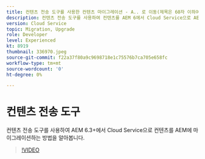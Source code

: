 ```yaml
---
title: 컨텐츠 전송 도구를 사용한 컨텐츠 마이그레이션 - A.. 로 이동(제목은 60자 이하여야 함)
description: 컨텐츠 전송 도구를 사용하여 컨텐츠를 AEM 6에서 Cloud Service으로 AEM에 마이그레이션하는 방법을 알아봅니다.
version: Cloud Service
topic: Migration, Upgrade
role: Developer
level: Experienced
kt: 8919
thumbnail: 336970.jpeg
source-git-commit: f22a37f80a9c9698718e1c75576b7ca705e658fc
workflow-type: tm+mt
source-wordcount: '0'
ht-degree: 0%

---
```



# 컨텐츠 전송 도구

컨텐츠 전송 도구를 사용하여 AEM 6.3+에서 Cloud Service으로 컨텐츠를 AEM에 마이그레이션하는 방법을 알아봅니다.

>[!VIDEO](https://video.tv.adobe.com/v/336970/?quality=12&learn=on)
